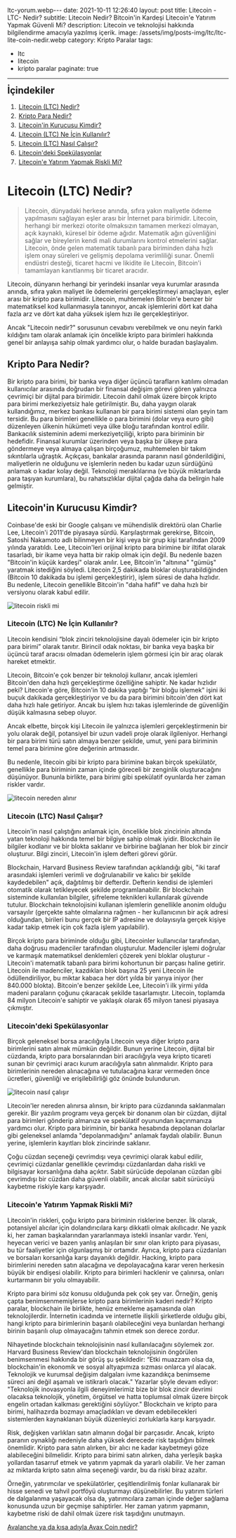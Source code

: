 ltc-yorum.webp---
date: 2021-10-11 12:26:40
layout: post
title: Litecoin -LTC- Nedir?
subtitle: Litecoin Nedir? Bitcoin'in Kardeşi Litecoin'e Yatırım Yapmak Güvenli Mi?
description: Litecoin ve teknolojisi hakkında bilgilendirme amacıyla yazılmış içerik.
image: /assets/img/posts-img/ltc/ltc-lite-coin-nedir.webp
category: Kripto Paralar
tags:
  - ltc
  - litecoin
  - kripto paralar
paginate: true
---
<b style="text-align:center; font-size: 150%;">İçindekiler</b>
<ol style="margin: 0;">
	<li style="padding: 2px;"><a href="#1">Litecoin (LTC) Nedir?</a></li>
	<li style="padding: 2px;"><a href="#2">Kripto Para Nedir?</a></li>
	<li style="padding: 2px;"><a href="#3">Litecoin'in Kurucusu Kimdir?</a></li>
	<li style="padding: 2px;"><a href="#4">Litecoin (LTC) Ne İçin Kullanılır?</a></li>
	<li style="padding: 2px;"><a href="#5">Litecoin (LTC) Nasıl Çalışır?</a></li>
	<li style="padding: 2px;"><a href="#6">Litecoin'deki Spekülasyonlar</a></li>
	<li style="padding: 2px;"><a href="#7">Litecoin'e Yatırım Yapmak Riskli Mi?</a></li>
</ol>
<h1 id="ltc1">Litecoin (LTC) Nedir?</h1>
<blockquote cite="https://litecoin.org/">Litecoin, dünyadaki herkese anında, sıfıra yakın maliyetle ödeme yapılmasını sağlayan eşler arası bir İnternet para birimidir. Litecoin, herhangi bir merkezi otorite olmaksızın tamamen merkezi olmayan, açık kaynaklı, küresel bir ödeme ağıdır. Matematik ağın güvenliğini sağlar ve bireylerin kendi mali durumlarını kontrol etmelerini sağlar. Litecoin, önde gelen matematik tabanlı para biriminden daha hızlı işlem onay süreleri ve gelişmiş depolama verimliliği sunar. Önemli endüstri desteği, ticaret hacmi ve likidite ile Litecoin, Bitcoin'i tamamlayan kanıtlanmış bir ticaret aracıdır.</blockquote>
<p>Litecoin, dünyanın herhangi bir yerindeki insanlar veya kurumlar arasında anında, sıfıra yakın maliyet ile ödemelerini gerçekleştirmeyi amaçlayan, eşler arası bir kripto para birimidir. Litecoin, muhtemelen Bitcoin'e benzer bir matematiksel kod kullanmasıyla tanınıyor, ancak işlemlerini dört kat daha fazla arz ve dört kat daha yüksek işlem hızı ile gerçekleştiriyor.</p>
<p>Ancak "Litecoin nedir?" sorusunun cevabını verebilmek ve onu neyin farklı kıldığını tam olarak anlamak için öncelikle kripto para birimleri hakkında genel bir anlayışa sahip olmak yardımcı olur, o halde buradan başlayalım.</p>
<h2 id="ltc2">Kripto Para Nedir?</h2>
<p>Bir kripto para birimi, bir banka veya diğer üçüncü tarafların katılımı olmadan kullanıcılar arasında doğrudan bir finansal değişim görevi gören yalnızca çevrimiçi bir dijital para birimidir. Litecoin dahil olmak üzere birçok kripto para birimi merkeziyetsiz hale getirilmiştir. Bu, daha yaygın olarak kullandığımız, merkez bankası kullanan bir para birimi sistemi olan şeyin tam tersidir. Bu para birimleri genellikle o para birimini (dolar veya euro gibi) düzenleyen ülkenin hükümeti veya ülke bloğu tarafından kontrol edilir. Bankacılık sisteminin ademi merkeziyetçiliği, kripto para biriminin bir hedefidir. Finansal kurumlar üzerinden veya başka bir ülkeye para göndermeye veya almaya çalışan birçoğumuz, muhtemelen bir takım sıkıntılarla uğraştık. Açıkçası, bankalar arasında paranın nasıl gönderildiğini, maliyetlerin ne olduğunu ve işlemlerin neden bu kadar uzun sürdüğünü anlamak o kadar kolay değil. Teknoloji meraklılarına (ve büyük miktarlarda para taşıyan kurumlara), bu rahatsızlıklar dijital çağda daha da belirgin hale gelmiştir.</p>
<h2 id="ltc3">Litecoin'in Kurucusu Kimdir?</h2>
<p>Coinbase'de eski bir Google çalışanı ve mühendislik direktörü olan Charlie Lee, Litecoin'i 2011'de piyasaya sürdü. Karşılaştırmak gerekirse, Bitcoin, Satoshi Nakamoto adlı bilinmeyen bir kişi veya bir grup kişi tarafından 2009 yılında yaratıldı. Lee, Litecoin'leri orijinal kripto para birimine bir iltifat olarak tasarladı, bir ikame veya hatta bir rakip olmak için değil. Bu nedenle bazen "Bitcoin'in küçük kardeşi" olarak anılır. Lee, Bitcoin'in "altınına" "gümüş" yaratmak istediğini söyledi. Litecoin 2,5 dakikada bloklar oluşturabildiğinden (Bitcoin 10 dakikada bu işlemi gerçekleştirir), işlem süresi de daha hızlıdır. Bu nedenle, Litecoin genellikle Bitcoin'in "daha hafif" ve daha hızlı bir versiyonu olarak kabul edilir. </p>
<picture>
  <source media="(min-width: 650px" srcset="/assets/img/posts-img/ltc/ltc-litecoin-yorum-2022.webp">
  <img src="/assets/img/posts-img/ltc/ltc2.jpg" alt="litecoin riskli mi" style="width:auto;">
</picture>
<h3 id="ltc4">Litecoin (LTC) Ne İçin Kullanılır?</h3>
<p>Litecoin kendisini “blok zinciri teknolojisine dayalı ödemeler için bir kripto para birimi” olarak tanıtır. Birincil odak noktası, bir banka veya başka bir üçüncü taraf aracısı olmadan ödemelerin işlem görmesi için bir araç olarak hareket etmektir. </p>
<p>Litecoin, Bitcoin'e çok benzer bir teknoloji kullanır, ancak işlemleri Bitcoin'den daha hızlı gerçekleştirme özelliğine sahiptir. Ne kadar hızlıdır peki? Litecoin'e göre, Bitcoin'in 10 dakika yaptığı "bir bloğu işlemek" işini iki buçuk dakikada gerçekleştiriyor ve bu da para birimini bitcoin'den dört kat daha hızlı hale getiriyor. Ancak bu işlem hızı takas işlemlerinde de güvenliğin düşük kalmasına sebep oluyor. </p>
<p>Ancak elbette, birçok kişi Litecoin ile yalnızca işlemleri gerçekleştirmenin bir yolu olarak değil, potansiyel bir uzun vadeli proje olarak ilgileniyor. Herhangi bir para birimi türü satın almaya benzer şekilde, umut, yeni para biriminin temel para birimine göre değerinin artmasıdır. </p>
<p>Bu nedenle, litecoin gibi bir kripto para birimine bakan birçok spekülatör, genellikle para biriminin zaman içinde göreceli bir zenginlik oluşturacağını düşünüyor. Bununla birlikte, para birimi gibi spekülatif oyunlarda her zaman riskler vardır. </p>
<picture>
  <source media="(min-width: 650px" srcset="/assets/img/posts-img/ltc/1-ltc.webp">
  <img src="/assets/img/posts-img/ltc/litecoin-ltc-grafik.webp" alt="litecoin nereden alınır" style="width:auto;">
</picture>
<h3 id="ltc5">Litecoin (LTC) Nasıl Çalışır?</h3>
<p>Litecoin'in nasıl çalıştığını anlamak için, öncelikle blok zincirinin altında yatan teknoloji hakkında temel bir bilgiye sahip olmak iyidir. Blockchain ile bilgiler kodlanır ve bir blokta saklanır ve birbirine bağlanan her blok bir zincir oluşturur. Bilgi zinciri, Litecoin'in işlem defteri görevi görür. </p>
<p>Blockchain, Harvard Business Review tarafından açıklandığı gibi, "iki taraf arasındaki işlemleri verimli ve doğrulanabilir ve kalıcı bir şekilde kaydedebilen" açık, dağıtılmış bir defterdir. Defterin kendisi de işlemleri otomatik olarak tetikleyecek şekilde programlanabilir. Bir blockchain sisteminde kullanılan bilgiler, şifreleme teknikleri kullanılarak güvende tutulur. Blockchain teknolojisini kullanan işlemlerin genellikle anonim olduğu varsayılır (gerçekte sahte olmalarına rağmen - her kullanıcının bir açık adresi olduğundan, birileri bunu gerçek bir IP adresine ve dolayısıyla gerçek kişiye kadar takip etmek için çok fazla işlem yapılabilir). </p>
<p>Birçok kripto para biriminde olduğu gibi, Litecoinler kullanıcılar tarafından, daha doğrusu madenciler tarafından oluşturulur. Madenciler işlemi doğrular ve karmaşık matematiksel denklemleri çözerek yeni bloklar oluşturur - Litecoin'i matematik tabanlı para birimi kohortunun bir parçası haline getirir. Litecoin ile madenciler, kazdıkları blok başına 25 yeni Litecoin ile ödüllendiriliyor, bu miktar kabaca her dört yılda bir yarıya iniyor (her 840.000 blokta).  Bitcoin'e benzer şekilde Lee, Litecoin'i ilk yirmi yılda madeni paraların çoğunu çıkaracak şekilde tasarlamıştır. Litecoin, toplamda 84 milyon Litecoin'e sahiptir ve yaklaşık olarak 65 milyon tanesi piyasaya çıkmıştır.</p>
<h3 id="ltc6">Litecoin'deki Spekülasyonlar</h3>
<p>Birçok geleneksel borsa aracılığıyla Litecoin veya diğer kripto para birimlerini satın almak mümkün değildir. Bunun yerine Litecoin, dijital bir cüzdanda, kripto para borsalarından biri aracılığıyla veya kripto ticareti sunan bir çevrimiçi aracı kurum aracılığıyla satın alınmalıdır. Kripto para birimlerinin nereden alınacağına ve tutulacağına karar vermeden önce ücretleri, güvenliği ve erişilebilirliği göz önünde bulundurun. </p>
<picture>
  <source media="(min-width: 650px" srcset="/assets/img/posts-img/ltc/litecoin-ne-kadar.webp">
  <img src="/assets/img/posts-img/ltc/litecoin-grafik.webp" alt="litecoin nasıl çalışır" style="width:auto;">
</picture>
<p>Litecoin'ler nereden alınırsa alınsın, bir kripto para cüzdanında saklanmaları gerekir. Bir yazılım programı veya gerçek bir donanım olan bir cüzdan, dijital para birimleri gönderip almanıza ve spekülatif oyunundan kaçınmanıza yardımcı olur. Kripto para biriminin, bir banka hesabında depolanan dolarlar gibi geleneksel anlamda "depolanmadığını" anlamak faydalı olabilir. Bunun yerine, işlemlerin kayıtları blok zincirinde saklanır. </p>
<p>Çoğu cüzdan seçeneği çevrimdışı veya çevrimiçi olarak kabul edilir, çevrimiçi cüzdanlar genellikle çevrimdışı cüzdanlardan daha riskli ve bilgisayar korsanlığına daha açıktır. Sabit sürücüde depolanan cüzdan gibi çevrimdışı bir cüzdan daha güvenli olabilir, ancak alıcılar sabit sürücüyü kaybetme riskiyle karşı karşıyadır. </p>
<h3 id="ltc7">Litecoin'e Yatırım Yapmak Riskli Mi?</h3>
<p>Litecoin'in riskleri, çoğu kripto para biriminin risklerine benzer. İlk olarak, potansiyel alıcılar için dolandırıcılara karşı dikkatli olmak akıllıcadır. Ne yazık ki, her zaman başkalarından yararlanmaya istekli insanlar vardır. Yeni, heyecan verici ve bazen yanlış anlaşılan bir sınır olan kripto para piyasası, bu tür faaliyetler için olgunlaşmış bir ortamdır. Ayrıca, kripto para cüzdanları ve borsaları korsanlığa karşı dayanıklı değildir. Hacking, kripto para birimlerini nereden satın alacağına ve depolayacağına karar veren herkesin büyük bir endişesi olabilir. Kripto para birimleri hacklenir ve çalınırsa, onları kurtarmanın bir yolu olmayabilir. </p>
<p>Kripto para birimi söz konusu olduğunda pek çok şey var. Örneğin, geniş çapta benimsenmemişlerse kripto para birimlerinin kaderi nedir? Kripto paralar, blockchain ile birlikte, henüz emekleme aşamasında olan teknolojilerdir. İnternetin icadında ve internetle ilişkili şirketlerde olduğu gibi, hangi kripto para birimlerinin başarılı olabileceğini veya bunlardan herhangi birinin başarılı olup olmayacağını tahmin etmek son derece zordur. </p>
<p>Nihayetinde blockchain teknolojisinin nasıl kullanılacağını söylemek zor. Harvard Business Review'dan blockchain teknolojisinin öngörülen benimsenmesi hakkında bir görüş şu şekildedir: “Etki muazzam olsa da, blockchain'in ekonomik ve sosyal altyapımıza sızması onlarca yıl alacak. Teknolojik ve kurumsal değişim dalgaları ivme kazandıkça benimseme süreci ani değil aşamalı ve istikrarlı olacak." Yazarlar şöyle devam ediyor: "Teknolojik inovasyonla ilgili deneyimlerimiz bize bir blok zincir devrimi olacaksa teknolojik, yönetim, örgütsel ve hatta toplumsal olmak üzere birçok engelin ortadan kalkması gerektiğini söylüyor." Blockchain ve kripto para birimi, halihazırda bozmayı amaçladıkları ve devam edebilecekleri sistemlerden kaynaklanan büyük düzenleyici zorluklarla karşı karşıyadır. </p>
<p>Risk, değişken varlıkları satın almanın doğal bir parçasıdır. Ancak, kripto paranın oynaklığı nedeniyle daha yüksek derecede risk taşıdığını bilmek önemlidir. Kripto para satın alırken, bir alıcı ne kadar kaybetmeyi göze alabileceğini bilmelidir. Kripto para birimi satın alırken, daha yerleşik başka yollardan tasarruf etmek ve yatırım yapmak da yararlı olabilir. Ve her zaman az miktarda kripto satın alma seçeneği vardır, bu da riski biraz azaltır. </p>
<p>Örneğin, yatırımcılar ve spekülatörler, çeşitlendirilmiş fonlar kullanarak bir hisse senedi ve tahvil portföyü oluşturmayı düşünebilirler. Bu yatırım türleri de dalgalanma yaşayacak olsa da, yatırımcılara zaman içinde değer sağlama konusunda uzun bir geçmişe sahiptirler. Her zaman yatırım yapmanın, kaybetme riski de dahil olmak üzere risk taşıdığını unutmayın. </p>
<p><a href="https://kripto.istanbul/avalanche-avax-nedir/" title="Avax Coin nedir?" target="_blank">Avalanche ya da kısa adıyla Avax Coin nedir?</a></p>
